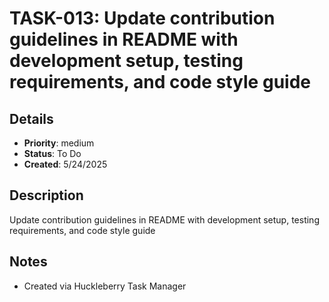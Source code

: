 # TASK-013: Update contribution guidelines in README with development setup, testing requirements, and code style guide

## Details
- **Priority**: medium
- **Status**: To Do
- **Created**: 5/24/2025

## Description
Update contribution guidelines in README with development setup, testing requirements, and code style guide

## Notes
- Created via Huckleberry Task Manager
